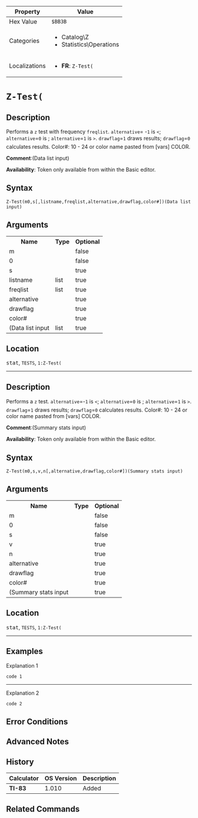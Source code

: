 | Property      | Value |
|---------------|-------|
| Hex Value     | `$BB3B`|
| Categories    | <ul><li>Catalog\Z</li><li>Statistics\Operations</li></ul> |
| Localizations | <ul><li><b>FR</b>: `Z-Test(`</li></ul> |

# `Z-Test(`

## Description
Performs a `z` test with frequency `freqlist`. `alternative`= -`1` is `<`; `alternative`=`0` is ; `alternative`=`1` is `>`. `drawflag`=`1` draws results; `drawflag`=`0` calculates results.
Color#: 10 - 24 or color name pasted from [vars] COLOR.

<b>Comment</b>:(Data list input)

<b>Availability</b>: Token only available from within the Basic editor.

## Syntax
`Z-Test(m0,s[,listname,freqlist,alternative,drawflag,color#])(Data list input)`

## Arguments
<table>
<tr><th>Name</th><th>Type</th><th>Optional</th></tr>

<tr><td>m</td><td></td><td>false</td></tr>

<tr><td>0</td><td></td><td>false</td></tr>

<tr><td>s</td><td></td><td>true</td></tr>

<tr><td>listname</td><td>list</td><td>true</td></tr>

<tr><td>freqlist</td><td>list</td><td>true</td></tr>

<tr><td>alternative</td><td></td><td>true</td></tr>

<tr><td>drawflag</td><td></td><td>true</td></tr>

<tr><td>color#</td><td></td><td>true</td></tr>

<tr><td>(Data list input</td><td>list</td><td>true</td></tr>

</table>

## Location
<kbd>stat</kbd>, `TESTS`, `1:Z-Test(`
<hr>

## Description
Performs a `z` test. `alternative`=-`1` is `<`; `alternative`=`0` is ; `alternative`=`1` is `>`. `drawflag`=`1` draws results; `drawflag`=`0` calculates results.
Color#: 10 - 24 or color name pasted from [vars] COLOR.

<b>Comment</b>:(Summary stats input)

<b>Availability</b>: Token only available from within the Basic editor.

## Syntax
`Z-Test(m0,s,v,n[,alternative,drawflag,color#])(Summary stats input)`

## Arguments
<table>
<tr><th>Name</th><th>Type</th><th>Optional</th></tr>

<tr><td>m</td><td></td><td>false</td></tr>

<tr><td>0</td><td></td><td>false</td></tr>

<tr><td>s</td><td></td><td>false</td></tr>

<tr><td>v</td><td></td><td>true</td></tr>

<tr><td>n</td><td></td><td>true</td></tr>

<tr><td>alternative</td><td></td><td>true</td></tr>

<tr><td>drawflag</td><td></td><td>true</td></tr>

<tr><td>color#</td><td></td><td>true</td></tr>

<tr><td>(Summary stats input</td><td></td><td>true</td></tr>

</table>

## Location
<kbd>stat</kbd>, `TESTS`, `1:Z-Test(`
<hr>

## Examples

Explanation 1
```ti-basic
code 1
```
---
Explanation 2
```ti-basic
code 2
```

## Error Conditions


## Advanced Notes


## History
| Calculator | OS Version | Description |
|------------|------------|-------------|
| <b>TI-83</b> | 1.010 | Added

## Related Commands

    